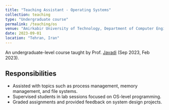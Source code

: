 ```yaml
---
title: "Teaching Assistant - Operating Systems"
collection: teaching
type: "Undergraduate course"
permalink: /teaching/os
venue: "Amirkabir University of Technology, Department of Computer Engineering"
date: 2023-09-01
location: "Tehran, Iran"
---
```

An undergraduate-level course taught by Prof. [Javadi](https://scholar.google.com/citations?user=ZA9rRWAAAAAJ&hl=en) (Sep 2023, Feb 2023).

## Responsibilities

- Assisted with topics such as process management, memory management, and file systems.
- Supervised students in lab sessions focused on OS-level programming.
- Graded assignments and provided feedback on system design projects.
